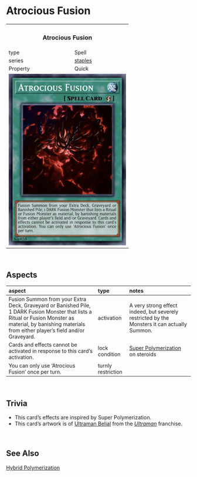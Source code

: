 # Atrocious Fusion

<table>
  <tr>
    <th colspan="2"> <h3> Atrocious Fusion </h3> </th>
  </tr>
  <tr>
    <td> type </td>
    <td> Spell </td>
  </tr>
  <tr>
    <td> series </td>
    <td> <a href="../../../archetypes/staples.md">staples</a> </td>
  </tr>
  <tr>
    <td> Property </td>
    <td> Quick </td>
  </tr>
  <tr>
    <td colspan="2"> <img src="../../../.assets/cards/spells/Atrocious Fusion.png" width="320px"> </td>
  </tr>
</table>


<br>


## Aspects

| aspect | type | notes |
| :----- | :--- | :---- |
| Fusion Summon from your Extra Deck, Graveyard or Banished Pile, 1 DARK Fusion Monster that lists a Ritual or Fusion Monster as material, by banishing materials from either player’s field and/or Graveyard. | activation | A very strong effect indeed, but severely restricted by the Monsters it can actually Summon. |
| Cards and effects cannot be activated in response to this card’s activation. | lock condition | [Super Polymerization](https://yugipedia.com/wiki/Super_Polymerization) on steroids |
| You can only use ‘Atrocious Fusion’ once per turn. | turnly restriction | |


<br>


## Trivia

- This card’s effects are inspired by Super Polymerization.
- This card’s artwork is of [Ultraman Belial](https://ultra.fandom.com/wiki/Ultraman_Belial) from the [*Ultraman*](https://wikipedia.org/wiki/Ultraman) franchise.


<br>


## See Also

[Hybrid Polymerization](Hybrid%20Polymerization.md)  
